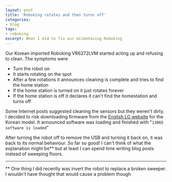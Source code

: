 ```yaml
---
layout: post
title: 'Roboking rotates and then turns off'
categories:
- blog
tags: 
- roboking
excerpt: What I did to fix our misbehaving Roboking
---
```

Our Korean imported Roboking VR6272LVM started acting up and refusing to clean.
The symptoms were

- Turn the robot on
- It starts rotating on the spot
- After a few rotations it announces cleaning is complete and tries to find the home station
- If the home station is turned on it just rotates forever
- If the home station is off it declares it can't find the homestation and turns off

Some Internet posts suggested cleaning the sensors but they weren't dirty. I decided to risk downloading firmware from the [English LG website](http://www.lg.com/au/support-product/lg-VR6270LVMB) for the Korean model. It announced software was loading and finished with "`13865 software is loaded`"

After turning the robot off to remove the USB and turning it back on, it was back to its normal behaviour. So far so good!
I can't think of what the explanation might be** but at least I can spend time writing blog posts instead of sweeping floors.

---
** One thing I did recently was invert the robot to replace a broken sweeper. I wouldn't have thought that would cause a problem though